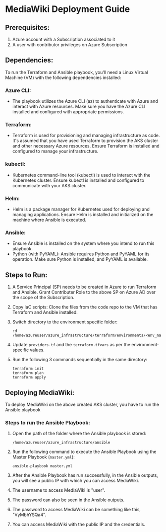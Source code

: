 
# MediaWiki Deployment Guide

## Prerequisites:

1. Azure account with a Subscription associated to it 
2. A user with contributor privileges on Azure Subscription

## Dependencies:

To run the Terraform and Ansible playbook, you'll need a Linux Virtual Machine (VM) with the following dependencies installed:

### Azure CLI: 
- The playbook utilizes the Azure CLI (az) to authenticate with Azure and interact with Azure resources. Make sure you have the Azure CLI installed and configured with appropriate permissions.

### Terraform: 
- Terraform is used for provisioning and managing infrastructure as code. It's assumed that you have used Terraform to provision the AKS cluster and other necessary Azure resources. Ensure Terraform is installed and configured to manage your infrastructure.

### kubectl:
- Kubernetes command-line tool (kubectl) is used to interact with the Kubernetes cluster. Ensure kubectl is installed and configured to communicate with your AKS cluster.

### Helm: 
- Helm is a package manager for Kubernetes used for deploying and managing applications. Ensure Helm is installed and initialized on the machine where Ansible is executed.

### Ansible: 
- Ensure Ansible is installed on the system where you intend to run this playbook.
- Python (with PyYAML): Ansible requires Python and PyYAML for its operation. Make sure Python is installed, and PyYAML is available.

## Steps to Run:

1. A Service Principal (SP) needs to be created in Azure to run Terraform and Ansible. Grant Contributer Role to the above SP on Azure AD over the scope of the Subscription.

2. Copy IaC scripts:
   Clone the files from the code repo to the VM that has Terraform and Ansible installed.

3. Switch directory to the environment specific folder: 
   ```
   cd /home/azureuser/azure_infrastructure/terraform/environments/<env_name>
   ```

4. Update `providers.tf` and the `terraform.tfvars` as per the environment-specific values.

5. Run the following 3 commands sequentially in the same directory:
   ```
   terraform init
   terraform plan
   terraform apply
   ```

## Deploying MediaWiki:

To deploy MediaWiki on the above created AKS cluster, you have to run the Ansible playbook

### Steps to run the Ansible Playbook:

1. Open the path of the folder where the Ansible playbook is stored:
   ```
   /home/azureuser/azure_infrastructure/ansible
   ```

2. Run the following command to execute the Ansible Playbook using the Master Playbook (`master.yml`):
   ```
   ansible-playbook master.yml
   ```

3. After the Ansible Playbook has run successfully, in the Ansible outputs, you will see a public IP with which you can access MediaWiki.

4. The username to access MediaWiki is "user".

5. The password can also be seen in the Ansible outputs.

6. The password to access MediaWiki can be something like this, "VyMbhYSQa4".

7. You can access MediaWiki with the public IP and the credentials.

